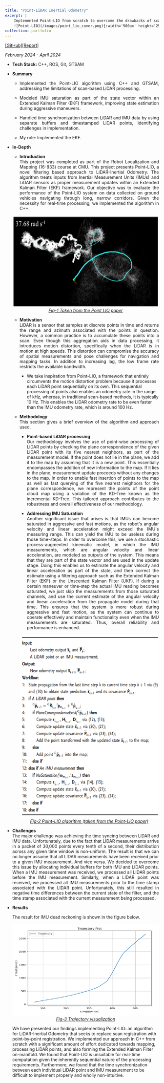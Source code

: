 ```yaml
---
title: "Point-LiDAR Inertial Odometry"
excerpt: |
    Implemented Point-LIO from scratch to overcome the drawbacks of scan-based LiDAR processing.  
    ![Point-LIO](/images/point_lio_cover.png){:width='500px' height='250px'} 
collection: portfolio
---
```


[[GitHub]](https://github.com/taylorpool/point_lio)[[Report]](http://sahiltchaudhary.github.io/files/Point_LIO_Final.pdf)

<i>February 2024 - April 2024</i>

* <b>Tech Stack:</b> C++, ROS, Git, GTSAM
* <b> Summary </b>
    -  <p style="text-align: justify;">Implemented the Point-LIO algorithm using C++ and GTSAM, addressing the limitations of scan-based LiDAR processing.</p>
    -  <p style="text-align: justify;">Modeled IMU saturation as part of the state vector within an Extended Kalman Filter (EKF) framework, improving state estimation during aggressive maneuvers.</p>
    -  <p style="text-align: justify;">Handled time synchronization between LiDAR and IMU data by using separate buffers and timestamped LiDAR points, identifying challenges in implementation.</p>
    -  <p style="text-align: justify;">My role: Implemented the EKF.</p>

* <b>In-Depth</b>
    *  <p style="text-align: justify;"><b>Introduction</b><br>This project was completed as part of the Robot Localization and Mapping (16-833) course at CMU. This project presents Point-LIO, a novel filtering based approach to LiDAR-Inertial Odometry. The algorithm treats inputs from Inertial Measurement Units (IMUs) and LiDAR sensors as proper measurement updates within an Extended Kalman Filter (EKF) framework. Our objective was to evaluate the performance of the Point-LIO system on data collected on ground vehicles navigating through long, narrow corridors. Given the necessity for real-time processing, we implemented the algorithm in C++.</p>

    <div style="text-align:center">
    <img src="/images/point_lio_cover.png" alt="point_lio_cover" style="width:600px;height:300px;">
    </div>
    <figcaption style="text-align: center;"><u><em>Fig-1 Taken from the Point LIO paper</em></u></figcaption>
  
    * <p style="text-align: justify;"><b>Motivation</b><br>LiDAR is a sensor that samples at discrete points in time and returns the range and azimuth associated with the points in question. However, a common practice is to accumulate these points into a scan. Even though this aggregation aids in data processing, it introduces motion distortion, specifically when the LiDAR is in motion at high speeds. This distortion can compromise the accuracy of spatial measurements and pose challenges for navigation and mapping tasks. In addition to increasing lag, the low frame rate restricts the available bandwidth.</p>

        * <p>We take inspiration from Point-LIO, a framework that entirely circumvents the motion distortion problem because it processes each LiDAR point sequentially on its own. This sequential processing of points also enables an odometry rate in the range of kHz, whereas, in traditional scan-based methods, it is typically 10 Hz. This enables the LiDAR odometry rate to be even faster than the IMU odometry rate, which is around 100 Hz.</p>

    * <p style="text-align: justify;"><b>Methodology</b><br>This section gives a brief overview of the algorithm and approach used.</p>
    
        * <p style="text-align: justify;"><b>Point-based LiDAR processing</b><br>Our methodology involves the use of point-wise processing of LiDAR points by checking the plane correspondence of the given LiDAR point with its five nearest neighbors, as part of the measurement model. If the point does not lie in the plane, we add it to the map by assuming that it is a new point. This essentially encompasses the addition of new information to the map. If it lies in the plane, measurement update proceeds without any changes to the map. In order to enable fast insertion of points to the map as well as fast querying of the five nearest neighbors for the plane correspondence, we represent the points of the point cloud map using a variation of the KD-Tree known as the incremental KD-Tree. This tailored approach contributes to the robustness and overall effectiveness of our methodology.</p>

        * <p style="text-align: justify;"><b>Addressing IMU Saturation</b><br>Another significant issue that arises is that IMUs can become saturated in aggressive and fast motions, as the robot's angular velocity and linear acceleration might exceed the IMU's measuring range. This can yield the IMU to be useless during those time-steps. In order to overcome this, we use a stochastic process-augmented kinematic model, in which the IMU measurements, which are angular velocity and linear acceleration, are modeled as outputs of the system. This means that they are part of the state vector and are used in the update stage. Doing this enables us to estimate the angular velocity and linear acceleration as part of the state, and then correct the estimate using a filtering approach such as the Extended Kalman Filter (EKF) or the Unscented Kalman Filter (UKF). If during a certain maneuver or time-step the actual IMU reading becomes saturated, we just skip the measurements from those saturated channels, and use the current estimate of the angular velocity and linear acceleration from the propagate model during that time. This ensures that the system is more robust during aggressive and fast motion, as the system can continue to operate effectively and maintain functionality even when the IMU measurements are saturated. Thus, overall reliability and performance is enhanced.</p>

        <div style="text-align:center">
        <img src="/images/point_lio_algo.png" alt="pointLIO_algorithm" style="width:500;height:600px;">
        </div>
        <figcaption style="text-align: center;"><u><em>Fig-2 Point-LIO algorithm (taken from the Point-LIO paper)</em></u></figcaption>

* <p style="text-align: justify;"><b>Challenges</b><br>The major challenge was achieving the time syncing between LiDAR and IMU data. Unfortunately, due to the fact that LIDAR measurements arrive in a packet of 30,000 points every tenth of a second, their distribution across any given time window is non-uniform. The result is that we can no longer assume that all LIDAR measurements have been received prior to a given IMU measurement. And vice versa. We decided to overcome this issue by allocating individual buffers for both IMU and LIDAR points. When a IMU measurement was received, we processed all LIDAR points before the IMU measurement. Similarly, when a LIDAR point was received, we processed all IMU measurements prior to the time stamp associated with the LIDAR point. Unfortunately, this still resulted in negative time differences between the current state of the filter, and the time stamp associated with the current measurement being processed.</p>

* <b>Results</b>
    <p>The result for IMU dead reckoning is shown in the figure below.</p>

    <div style="text-align:center">
    <img src="/images/pointlio_traj_plot.png" alt="pointLIO_traj_plot" style="width:600px;height:300px;">
    </div>
    <figcaption style="text-align: center;"><u><em>Fig-3 Trajectory visualization</em></u></figcaption>

    <!-- <div style="text-align:center">
    <img src="/images/pointlio_traj_plot-2.png" alt="pointLIO_traj_plot-2" style="width:600px;height:300px;">
    </div>
    <figcaption style="text-align: center;"><u><em>Fig-4 Trajectory and landmark visualization</em></u></figcaption> -->

    <p>We have presented our findings implementing Point-LIO: an algorithm for LiDAR-Inertial Odometry that seeks to replace scan registration with point-by-point registration. We implemented our approach in C++ from scratch with a significant amount of effort dedicated towards mapping, processing LiDAR points, and also forming the Extended Kalman Filter on-manifold. We found that Point-LIO is unsuitable for real-time computation given the inherently sequential nature of the processing requirements. Furthermore, we found that the time synchronization between each individual LiDAR point and IMU measurement to be difficult to implement properly and wholly non-intuitive.</p>